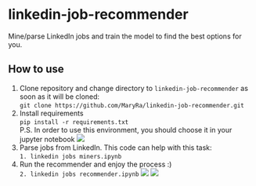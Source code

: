 # linkedin-job-recommender
Mine/parse LinkedIn jobs and train the model to find the best options for you.

## How to use
1. Clone repository and change directory to ```linkedin-job-recommender``` as 
soon as it will be cloned:\
```git clone https://github.com/MaryRa/linkedin-job-recommender.git```
2. Install requirements\
```pip install -r requirements.txt```\
P.S. In order to use this environment, you should choose it in your jupyter 
notebook ![](pics/venv.png)
3. Parse jobs from LinkedIn. This code can help with this task:\
```1. linkedin jobs miners.ipynb```
4. Run the recommender and enjoy the process :)\
```2. linkedin jobs recommender.ipynb```
![](pics/recommender_view.png)
![](pics/vacany_view.png)
